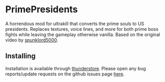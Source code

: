 # PrimePresidents
A horrendous mod for ultrakill that converts the prime souls to US presidents.
Replaces textures, voice lines, and more for both prime boss fights while leaving the gameplay otherwise vanilla.
Based on the original video by [spunklord5000](https://www.youtube.com/watch?v=Pm2deBbY6yY).
## Installing
Installation is available through [thunderstore](https://thunderstore.io/c/ultrakill/p/armedturret/PrimePresidents/).
Please open any bug reports/update requests on the github issues page [here](https://github.com/armedturret/PrimePresidents).